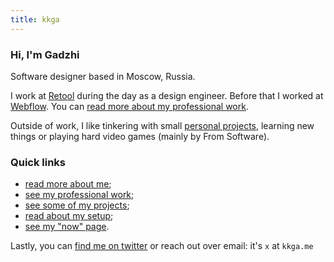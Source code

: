 ```yaml
---
title: kkga
---
```


### Hi, I'm Gadzhi

Software designer based in Moscow, Russia.

I work at [Retool](https://retool.com) during the day as a design engineer.
Before that I worked at [Webflow](https://webflow.com). You can
[read more about my professional work](work.md).

Outside of work, I like tinkering with small [personal projects](projects),
learning new things or playing hard video games (mainly by From Software).

### Quick links

- [read more about me](about);
- [see my professional work](work);
- [see some of my projects](projects);
- [read about my setup](uses);
- [see my "now" page](now).

Lastly, you can [find me on twitter](https://twitter.com/@kkga_) or reach out
over email: it's `x` at `kkga.me`
